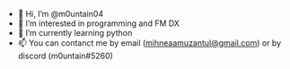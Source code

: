 - 👋 Hi, I’m @m0untain04
- 👀 I’m interested in programming and FM DX
- 🌱 I’m currently learning python
- 📫 You can contanct me by email (mihneaamuzantul@gmail.com) or by discord (m0untain#5260)

<!---
m0untain04/m0untain04 is a ✨ special ✨ repository because its `README.md` (this file) appears on your GitHub profile.
You can click the Preview link to take a look at your changes.
--->
